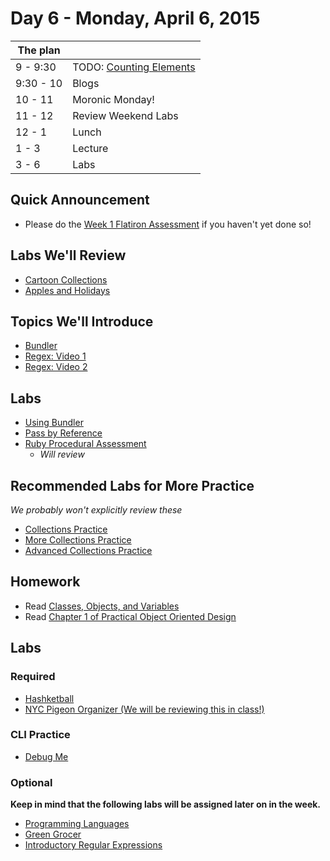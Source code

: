 # Day 6 - Monday, April 6, 2015

The plan        |      |
----------------|-------
9 - 9:30        | TODO: [Counting Elements](http://learn.flatironschool.com/lessons/3388)
9:30 - 10       | Blogs
10 - 11         | Moronic Monday!
11 - 12         | Review Weekend Labs
12 - 1          | Lunch
1 - 3           | Lecture
3 - 6           | Labs

## Quick Announcement
* Please do the [Week 1 Flatiron Assessment](https://docs.google.com/forms/d/1rOyWpCPxZGDtkNh2rGRls3wMTTYd5fAK0RoPJsY63gw/viewform) if you haven't yet done so!

## Labs We'll Review

* [Cartoon Collections](http://learn.flatironschool.com/lessons/3374)
* [Apples and Holidays](http://learn.flatironschool.com/lessons/3886)

## Topics We'll Introduce

* [Bundler](http://learn.flatironschool.com/lessons/3398)
* [Regex: Video 1](https://learn.flatironschool.com/lessons/5263)
* [Regex: Video 2](https://learn.flatironschool.com/lessons/5264)

## Labs

* [Using Bundler](http://learn.flatironschool.com/lessons/3398)
* [Pass by Reference](http://learn.flatironschool.com/lessons/3372)
* [Ruby Procedural Assessment](http://learn.flatironschool.com/lessons/3890) 
    - _Will review_

## Recommended Labs for More Practice

_We probably won't explicitly review these_

* [Collections Practice](http://learn.flatironschool.com/lessons/3376)
* [More Collections Practice](http://learn.flatironschool.com/lessons/3377)
* [Advanced Collections Practice](http://learn.flatironschool.com/lessons/3895)

## Homework

* Read [Classes, Objects, and Variables](https://d1b10bmlvqabco.cloudfront.net/attach/hp1gjffx8fx6j9/hr7wtssoha35bk/hrjlw1258fnw/3._Objects_Classes_and_Variables.pdf)
* Read [Chapter 1 of Practical Object Oriented Design](http://books.flatironschool.com/books/102?page=49)

## Labs

### Required

* [Hashketball](http://learn.flatironschool.com/lessons/3380)
* [NYC Pigeon Organizer (We will be reviewing this in class!)](http://learn.flatironschool.com/lessons/3389)

### CLI Practice

* [Debug Me](http://learn.flatironschool.com/lessons/3455)

### Optional

__Keep in mind that the following labs will be assigned later on in the week.__

* [Programming Languages](http://learn.flatironschool.com/lessons/3381)
* [Green Grocer](http://learn.flatironschool.com/lessons/3391)
* [Introductory Regular Expressions](http://learn.flatironschool.com/lessons/3383)

